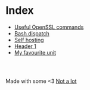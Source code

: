 # Index

- [Useful OpenSSL commands](openssl.md)
- [Bash dispatch](dispatch.md)
- [Self hosting](hosting.md)
- [Header 1](markdown.md)
- [My favourite unit](unit.md)



###  &nbsp;

Made with some <3  [Not a lot](https://github.com/jpedro/jpedro.github.io)
<!-- This ~~will be eventually~~ is generated. -->